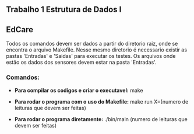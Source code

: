 ## Trabalho 1 Estrutura de Dados I
## EdCare 

Todos os comandos devem ser dados a partir do diretorio raiz, onde se encontra o arquivo Makefile.
Nesse mesmo diretorio é necessario existir as pastas 'Entradas' e 'Saidas' para executar os testes.
Os arquivos onde estão os dados dos sensores devem estar na pasta 'Entradas'.

### Comandos:
- **Para compilar os codigos e criar o executavel:**
make

- **Para rodar o programa com o uso do Makefile:**
make run X=(numero de leituras que devem ser feitas)

- **Para rodar o programa diretamente:**
./bin/main (numero de leituras que devem ser feitas)

